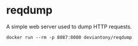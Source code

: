 # reqdump

A simple web server used to dump HTTP requests.

```
docker run --rm -p 8087:8080 deviantony/reqdump 
```
